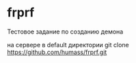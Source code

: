 # frprf
Тестовое задание по созданию демона 


на сервере в default директории 
git clone https://github.com/humass/frprf.git

